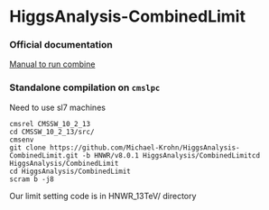 HiggsAnalysis-CombinedLimit
===========================

### Official documentation

[Manual to run combine](https://cms-analysis.github.io/HiggsAnalysis-CombinedLimit/)

### Standalone compilation on `cmslpc`

Need to use sl7 machines
```
cmsrel CMSSW_10_2_13
cd CMSSW_10_2_13/src/
cmsenv
git clone https://github.com/Michael-Krohn/HiggsAnalysis-CombinedLimit.git -b HNWR/v8.0.1 HiggsAnalysis/CombinedLimitcd HiggsAnalysis/CombinedLimit
cd HiggsAnalysis/CombinedLimit
scram b -j8
```

Our limit setting code is in HNWR_13TeV/ directory
